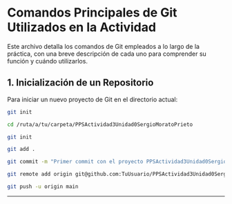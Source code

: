 # Comandos Principales de Git Utilizados en la Actividad

Este archivo detalla los comandos de Git empleados a lo largo de la práctica, con una breve descripción de cada uno para comprender su función y cuándo utilizarlos.

## 1. Inicialización de un Repositorio

Para iniciar un nuevo proyecto de Git en el directorio actual:

```bash
git init

cd /ruta/a/tu/carpeta/PPSActividad3Unidad0SergioMoratoPrieto

git init

git add .

git commit -m "Primer commit con el proyecto PPSActividad3Unidad0SergioMoratoPrieto"

git remote add origin git@github.com:TuUsuario/PPSActividad3Unidad0SergioMoratoPrieto.git

git push -u origin main

```

---
